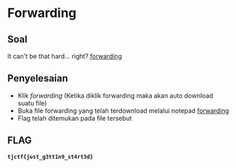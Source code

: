 # Forwarding

## Soal
It can't be that hard... right?
[forwarding](https://static.tjctf.org/d9c4527bc1d5c58c1192f00f2e2ff68f84c345fd2522aeee63a0916897197a7a_forwarding)

## Penyelesaian
- Klik _forwarding_ (Ketika diklik forwarding maka akan auto download suatu file)
- Buka file forwarding yang telah terdownload melalui notepad
[forwarding](https://github.com/NesyaKurnia/TJCTF_2020_05311840000009/blob/master/Reversing/Forwarding/Forwarding.png)
- Flag telah ditemukan pada file tersebut

## FLAG
__`tjctf{just_g3tt1n9_st4rt3d}`__